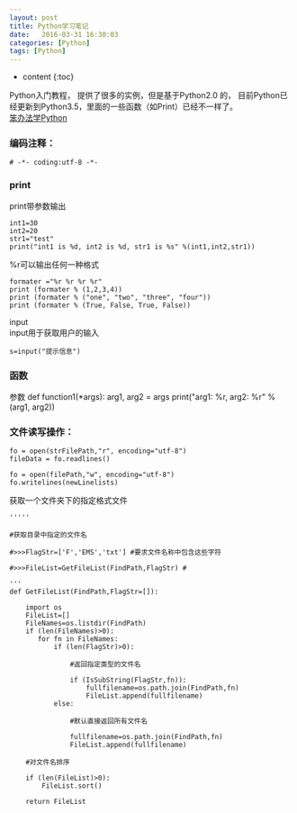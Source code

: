 ```yaml
---
layout: post
title: Python学习笔记
date:   2016-03-31 16:30:03
categories: [Python]
tags: [Python]
---
```


* content
{:toc}

Python入门教程， 提供了很多的实例，但是基于Python2.0 的， 目前Python已经更新到Python3.5，里面的一些函数（如Print）已经不一样了。   
[笨办法学Python](http://www.jb51.net/shouce/Pythonbbf/latest/index.html)   

### 编码注释：   

	# -*- coding:utf-8 -*-

### print

print带参数输出   

	int1=30
	int2=20
	str1="test"
	print("int1 is %d, int2 is %d, str1 is %s" %(int1,int2,str1))

%r可以输出任何一种格式   

	formater ="%r %r %r %r"
	print (formater % (1,2,3,4))
	print (formater % ("one", "two", "three", "four"))
	print (formater % (True, False, True, False))
	
input   
input用于获取用户的输入   

	s=input("提示信息")	

### 函数
参数
	def function1(*args):
		arg1, arg2 = args
		print("arg1: %r, arg2: %r" % (arg1, arg2))

### 文件读写操作：   

	fo = open(strFilePath,"r", encoding="utf-8")
	fileData = fo.readlines()
	
	fo = open(filePath,"w", encoding="utf-8")
	fo.writelines(newLinelists)	

获取一个文件夹下的指定格式文件   

	
	''''' 

	#获取目录中指定的文件名 

	#>>>FlagStr=['F','EMS','txt'] #要求文件名称中包含这些字符 

	#>>>FileList=GetFileList(FindPath,FlagStr) # 

	'''  
	def GetFileList(FindPath,FlagStr=[]):  
		
		import os  
		FileList=[]  
		FileNames=os.listdir(FindPath)  
		if (len(FileNames)>0):  
		   for fn in FileNames:  
			   if (len(FlagStr)>0):  

				   #返回指定类型的文件名  

				   if (IsSubString(FlagStr,fn)):  
					   fullfilename=os.path.join(FindPath,fn)  
					   FileList.append(fullfilename)  
			   else:  

				   #默认直接返回所有文件名  

				   fullfilename=os.path.join(FindPath,fn)  
				   FileList.append(fullfilename)  
	  
		#对文件名排序  

		if (len(FileList)>0):  
			FileList.sort()  
	  
		return FileList  
		
